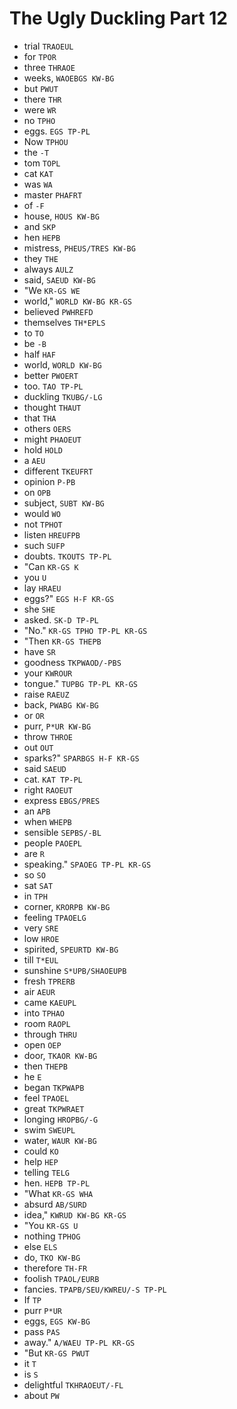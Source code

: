 # The Ugly Duckling Part 12

* trial `TRAOEUL`
* for `TPOR`
* three `THRAOE`
* weeks, `WAOEBGS KW-BG`
* but `PWUT`
* there `THR`
* were `WR`
* no `TPHO`
* eggs. `EGS TP-PL`
* Now `TPHOU`
* the `-T`
* tom `TOPL`
* cat `KAT`
* was `WA`
* master `PHAFRT`
* of `-F`
* house, `HOUS KW-BG`
* and `SKP`
* hen `HEPB`
* mistress, `PHEUS/TRES KW-BG`
* they `THE`
* always `AULZ`
* said, `SAEUD KW-BG`
* "We `KR-GS WE`
* world," `WORLD KW-BG KR-GS`
* believed `PWHREFD`
* themselves `TH*EPLS`
* to `TO`
* be `-B`
* half `HAF`
* world, `WORLD KW-BG`
* better `PWOERT`
* too. `TAO TP-PL`
* duckling `TKUBG/-LG`
* thought `THAUT`
* that `THA`
* others `OERS`
* might `PHAOEUT`
* hold `HOLD`
* a `AEU`
* different `TKEUFRT`
* opinion `P-PB`
* on `OPB`
* subject, `SUBT KW-BG`
* would `WO`
* not `TPHOT`
* listen `HREUFPB`
* such `SUFP`
* doubts. `TKOUTS TP-PL`
* "Can `KR-GS K`
* you `U`
* lay `HRAEU`
* eggs?" `EGS H-F KR-GS`
* she `SHE`
* asked. `SK-D TP-PL`
* "No." `KR-GS TPHO TP-PL KR-GS`
* "Then `KR-GS THEPB`
* have `SR`
* goodness `TKPWAOD/-PBS`
* your `KWROUR`
* tongue." `TUPBG TP-PL KR-GS`
* raise `RAEUZ`
* back, `PWABG KW-BG`
* or `OR`
* purr, `P*UR KW-BG`
* throw `THROE`
* out `OUT`
* sparks?" `SPARBGS H-F KR-GS`
* said `SAEUD`
* cat. `KAT TP-PL`
* right `RAOEUT`
* express `EBGS/PRES`
* an `APB`
* when `WHEPB`
* sensible `SEPBS/-BL`
* people `PAOEPL`
* are `R`
* speaking." `SPAOEG TP-PL KR-GS`
* so `SO`
* sat `SAT`
* in `TPH`
* corner, `KRORPB KW-BG`
* feeling `TPAOELG`
* very `SRE`
* low `HROE`
* spirited, `SPEURTD KW-BG`
* till `T*EUL`
* sunshine `S*UPB/SHAOEUPB`
* fresh `TPRERB`
* air `AEUR`
* came `KAEUPL`
* into `TPHAO`
* room `RAOPL`
* through `THRU`
* open `OEP`
* door, `TKAOR KW-BG`
* then `THEPB`
* he `E`
* began `TKPWAPB`
* feel `TPAOEL`
* great `TKPWRAET`
* longing `HROPBG/-G`
* swim `SWEUPL`
* water, `WAUR KW-BG`
* could `KO`
* help `HEP`
* telling `TELG`
* hen. `HEPB TP-PL`
* "What `KR-GS WHA`
* absurd `AB/SURD`
* idea," `KWRUD KW-BG KR-GS`
* "You `KR-GS U`
* nothing `TPHOG`
* else `ELS`
* do, `TKO KW-BG`
* therefore `TH-FR`
* foolish `TPAOL/EURB`
* fancies. `TPAPB/SEU/KWREU/-S TP-PL`
* If `TP`
* purr `P*UR`
* eggs, `EGS KW-BG`
* pass `PAS`
* away." `A/WAEU TP-PL KR-GS`
* "But `KR-GS PWUT`
* it `T`
* is `S`
* delightful `TKHRAOEUT/-FL`
* about `PW`
